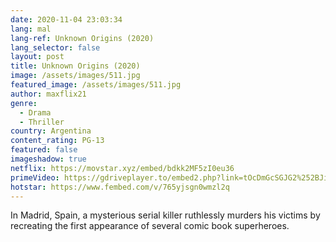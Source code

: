 ```yaml
---
date: 2020-11-04 23:03:34
lang: mal
lang-ref: Unknown Origins (2020)
lang_selector: false
layout: post
title: Unknown Origins (2020)
image: /assets/images/511.jpg
featured_image: /assets/images/511.jpg
author: maxflix21
genre:
  - Drama
  - Thriller
country: Argentina
content_rating: PG-13
featured: false
imageshadow: true
netflix: https://movstar.xyz/embed/bdkk2MF5zI0eu36
primeVideo: https://gdriveplayer.to/embed2.php?link=tOcDmGcSGJG2%252BJiGmklQygAgzNRjFPNsiXeXcYuAoeNL8pUnc8UlSrYAoOHgadoV3uCsR8gQtKwJWYGojxLKHnNM9wV11T%252B%252FSHednIVoMQCFl%252FEoMxYYG0SWeb1wRaHJKnMm7mZw2KCwCBprpjxyWNjUSnsUyNNEEOpJWkdGzfVaWmen73W08cyCdcpzr%252ByjY%253D
hotstar: https://www.fembed.com/v/765yjsgn0wmzl2q
---
```

In Madrid, Spain, a mysterious serial killer ruthlessly murders his victims by recreating the first appearance of several comic book superheroes.